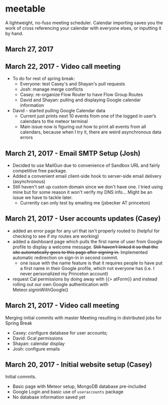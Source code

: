 # meetable
A lightweight, no-fuss meeting scheduler. Calendar importing saves you the work of cross referencing your calendar with everyone elses, or inputting it by hand.

## March 27, 2017



## March 22, 2017 - Video call meeting  
- To do for rest of spring break:  
     - Everyone: test Casey's and Shayan's pull requests  
     - Josh: manage merge conflicts  
     - Casey: re-organize Flow Router to have Flow Group Routes  
     - David and Shayan: pulling and displaying Google calendar information
- David - started pulling Google Calendar data
     - Current just prints next 10 events from one of the logged in user’s calendars to the meteor terminal
     - Main issue now is figuring out how to print all events from all calendars, because when I try it, there are weird asynchronous data errors
     
## March 21, 2017 - Email SMTP Setup (Josh)
- Decided to use MailGun due to convenience of Sandbox URL and fairly competitive free package.
- Added a convenient email client-side hook to server-side email delivery (asynchronous)
- Still haven't set up custom domain since we don't have one. I tried using mine but for some reason it won't verify my DNS info... Might be an issue we have to tackle later.
  - Currently can only test by emailing me (jsbecker AT princeton)

## March 21, 2017 - User accounts updates (Casey)
- added an error page for any url that isn't properly routed to (helpful for checking to see if my routes are working) 
- added a dashboard page which pulls the first name of user from Google profile to display a welcome message. ~~Still haven't linked it so that the site automatically goes to this page after signing in.~~ Implemented automatic redirection on sign-in in second commit.
     - one issue with the name feature is that it requires people to have put a first name in their Google profile, which not everyone has (i.e. I never personalized my Princeton account)
- request Cal permissions by doing away with {{> atForm}} and instead rolling out our own Google authentication with Meteor.signinWithGoogle()

## March 21, 2017 - Video call meeting
Merging initial commits with master
Meeting resulting in distributed jobs for Spring Break
* Casey: configure database for user accounts;
* David: Gcal permissions
* Shayan: calendar display
* Josh: configure emails

## March 20, 2017 - Initial website setup (Casey)

Initial commits.
* Basic page with Meteor setup, MongoDB database pre-included
* Google Login and basic use of `useraccounts` package
* No database information saved yet
